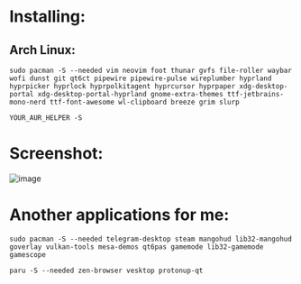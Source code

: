 # Installing:
  
## Arch Linux:

```
sudo pacman -S --needed vim neovim foot thunar gvfs file-roller waybar wofi dunst git qt6ct pipewire pipewire-pulse wireplumber hyprland hyprpicker hyprlock hyprpolkitagent hyprcursor hyprpaper xdg-desktop-portal xdg-desktop-portal-hyprland gnome-extra-themes ttf-jetbrains-mono-nerd ttf-font-awesome wl-clipboard breeze grim slurp
```

```
YOUR_AUR_HELPER -S 
```

# Screenshot:
![image](https://github.com/user-attachments/assets/8f5ea326-7fc4-4c16-9ab6-784a9d232a78)

# Another applications for me:

```
sudo pacman -S --needed telegram-desktop steam mangohud lib32-mangohud goverlay vulkan-tools mesa-demos qt6pas gamemode lib32-gamemode gamescope
```

```
paru -S --needed zen-browser vesktop protonup-qt
```

